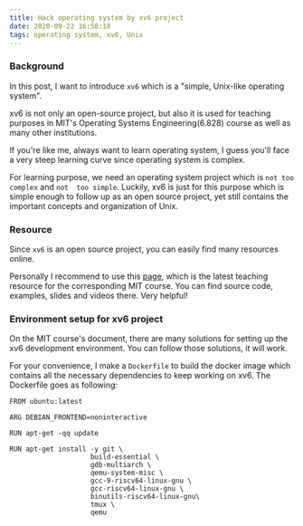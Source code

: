 ```yaml
---
title: Hack operating system by xv6 project
date: 2020-09-22 16:58:18
tags: operating system, xv6, Unix
---
```


### Background

In this post, I want to introduce `xv6` which is a "simple, Unix-like operating system". 

xv6 is not only an open-source project, but also it is used for teaching purposes in MIT's Operating Systems Engineering(6.828) course as well as many other institutions. 

If you're like me, always want to learn operating system, I guess you'll face a very steep learning curve since operating system is complex. 

For learning purpose, we need an operating system project which is `not too complex` and `not  too simple`. Luckily, xv6 is just for this purpose which is simple enough to follow up as an open source project, yet still contains the important concepts and organization of Unix. 

### Resource

Since `xv6` is an open source project, you can easily find many resources online. 

Personally I recommend to use this [page](https://pdos.csail.mit.edu/6.828/2020/schedule.html), which is the latest teaching resource for the corresponding MIT course. You can find source code, examples, slides and videos there. Very helpful!

### Environment setup for xv6 project

On the MIT course's document, there are many solutions for setting up the xv6 development environment. You can follow those solutions, it will work. 

For your convenience, I make a `Dockerfile` to build the docker image which contains all the necessary dependencies to keep working on xv6. The Dockerfile goes as following:

```
FROM ubuntu:latest

ARG DEBIAN_FRONTEND=noninteractive

RUN apt-get -qq update

RUN apt-get install -y git \
                    build-essential \
                    gdb-multiarch \
                    qemu-system-misc \
                    gcc-9-riscv64-linux-gnu \
                    gcc-riscv64-linux-gnu \
                    binutils-riscv64-linux-gnu\
                    tmux \
                    qemu
```



